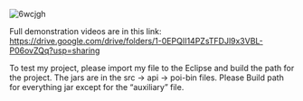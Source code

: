 ![6wcjgh](https://user-images.githubusercontent.com/67844993/194800780-bb5686df-f7a9-48ee-a124-4577a69372dd.gif)


Full demonstration videos are in this link:
https://drive.google.com/drive/folders/1-0EPQII14PZsTFDJl9x3VBL-P06ovZQq?usp=sharing

To test my project, please import my file to the Eclipse and build the path for the project.
The jars are in the src -> api -> poi-bin files. Please Build path for everything jar except for the “auxiliary” file.
